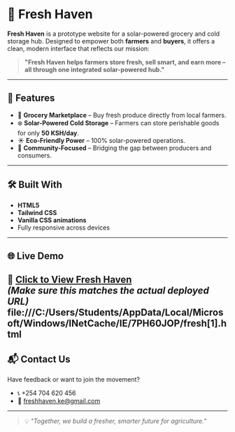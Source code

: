 # 🥬 Fresh Haven

**Fresh Haven** is a prototype website for a solar-powered grocery and cold storage hub. Designed to empower both **farmers** and **buyers**, it offers a clean, modern interface that reflects our mission:

> **"Fresh Haven helps farmers store fresh, sell smart, and earn more – all through one integrated solar-powered hub."**

---

## 🚀 Features

- 🛒 **Grocery Marketplace** – Buy fresh produce directly from local farmers.
- ❄️ **Solar-Powered Cold Storage** – Farmers can store perishable goods for only **50 KSH/day**.
- ☀️ **Eco-Friendly Power** – 100% solar-powered operations.
- 🤝 **Community-Focused** – Bridging the gap between producers and consumers.

---

## 🛠 Built With

- **HTML5**
- **Tailwind CSS**
- **Vanilla CSS animations**
- Fully responsive across devices

---
## 🌐 Live Demo

🔗 [Click to View Fresh Haven]()  
*(Make sure this matches the actual deployed URL)*
file:///C:/Users/Students/AppData/Local/Microsoft/Windows/INetCache/IE/7PH60JOP/fresh[1].html
---

## 📬 Contact Us

Have feedback or want to join the movement?

- 📞 +254 704 620 456  
- 📧 [freshhaven.ke@gmail.com](mailto:freshhaven.ke@gmail.com)

---

> 💡 _"Together, we build a fresher, smarter future for agriculture."_
